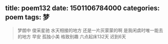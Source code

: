 title: poem132
date: 1501106784000
categories: poem
tags: 梦
---
> 梦朗中
俊采星驰
水天相接的地方
还是一片灰蒙蒙的啊
是我闲虞时唯一能去的地方
早安
孤独小美
格致别趣
六点起床132天 迟到6天